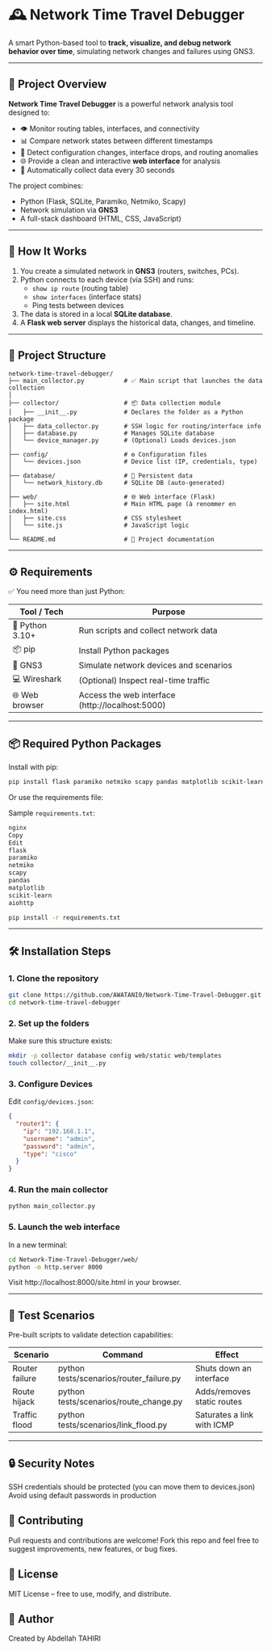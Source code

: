 # 🕰️ Network Time Travel Debugger

A smart Python-based tool to **track, visualize, and debug network behavior over time**, simulating network changes and failures using GNS3.

---

## 🧠 Project Overview

**Network Time Travel Debugger** is a powerful network analysis tool designed to:

- 👁️ Monitor routing tables, interfaces, and connectivity
- 📊 Compare network states between different timestamps
- 🧭 Detect configuration changes, interface drops, and routing anomalies
- 🌐 Provide a clean and interactive **web interface** for analysis
- 🔁 Automatically collect data every 30 seconds

The project combines:
- Python (Flask, SQLite, Paramiko, Netmiko, Scapy)
- Network simulation via **GNS3**
- A full-stack dashboard (HTML, CSS, JavaScript)

---

## 🚀 How It Works

1. You create a simulated network in **GNS3** (routers, switches, PCs).
2. Python connects to each device (via SSH) and runs:
   - `show ip route` (routing table)
   - `show interfaces` (interface stats)
   - Ping tests between devices
3. The data is stored in a local **SQLite database**.
4. A **Flask web server** displays the historical data, changes, and timeline.

---

## 📁 Project Structure

```plaintext
network-time-travel-debugger/
├── main_collector.py           # ✅ Main script that launches the data collection
│
├── collector/                  # 📦 Data collection module
│   ├── __init__.py             # Declares the folder as a Python package
│   ├── data_collector.py       # SSH logic for routing/interface info
│   ├── database.py             # Manages SQLite database
│   └── device_manager.py       # (Optional) Loads devices.json
│
├── config/                     # ⚙️ Configuration files
│   └── devices.json            # Device list (IP, credentials, type)
│
├── database/                   # 💾 Persistent data
│   └── network_history.db      # SQLite DB (auto-generated)
│
├── web/                        # 🌐 Web interface (Flask)
│   ├── site.html               # Main HTML page (à renommer en index.html)
│   ├── site.css                # CSS stylesheet
│   └── site.js                 # JavaScript logic
│
└── README.md                   # 📘 Project documentation
```
---

## ⚙️ Requirements

✅ You need more than just Python:

| Tool / Tech        | Purpose                                          |
|--------------------|--------------------------------------------------|
| 🐍 Python 3.10+    | Run scripts and collect network data             |
| 📦 pip             | Install Python packages                          |
| 🧪 GNS3            | Simulate network devices and scenarios           |
| 💻 Wireshark       | (Optional) Inspect real-time traffic             |
| 🌐 Web browser     | Access the web interface (http://localhost:5000) |

---

## 📦 Required Python Packages

Install with pip:

```bash
pip install flask paramiko netmiko scapy pandas matplotlib scikit-learn aiohttp
```
Or use the requirements file:

Sample `requirements.txt`:
```bash
nginx
Copy
Edit
flask
paramiko
netmiko
scapy
pandas
matplotlib
scikit-learn
aiohttp
```

```bash
pip install -r requirements.txt
```

---

## 🛠️ Installation Steps
### 1. Clone the repository

```bash
git clone https://github.com/AWATANI0/Network-Time-Travel-Debugger.git
cd network-time-travel-debugger
```

### 2. Set up the folders
Make sure this structure exists:

```bash
mkdir -p collector database config web/static web/templates
touch collector/__init__.py
```
### 3. Configure Devices
Edit `config/devices.json`:

```json
{  
  "router1": {  
    "ip": "192.168.1.1",  
    "username": "admin",  
    "password": "admin",  
    "type": "cisco"  
  }  
}  
```

### 4. Run the main collector

```bash
python main_collector.py
```

### 5. Launch the web interface
In a new terminal:

```bash
cd Network-Time-Travel-Debugger/web/
python -m http.server 8000
```
Visit http://localhost:8000/site.html in your browser.

---
## 🧪 Test Scenarios

Pre-built scripts to validate detection capabilities:

Scenario       |      	Command	                           |   Effect
---------------|--------------------------------------------|-----------------------
Router failure |	python tests/scenarios/router_failure.py	| Shuts down an interface
Route hijack	|  python tests/scenarios/route_change.py	   | Adds/removes static routes
Traffic flood	|  python tests/scenarios/link_flood.py	   | Saturates a link with ICMP

---
## 🔒 Security Notes
SSH credentials should be protected (you can move them to devices.json)
Avoid using default passwords in production

## 🤝 Contributing
Pull requests and contributions are welcome! Fork this repo and feel free to suggest improvements, new features, or bug fixes.

## 📜 License
MIT License – free to use, modify, and distribute.

## 🙌 Author
Created  by Abdellah TAHIRI
